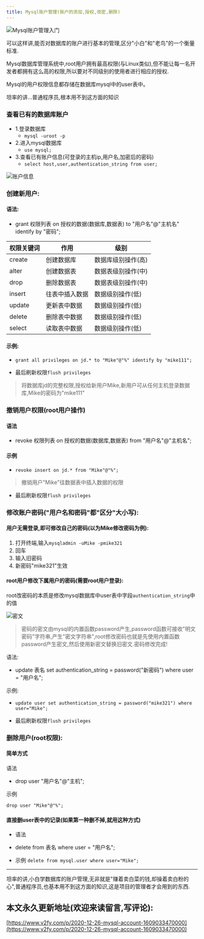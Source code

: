 ```yaml
---
title: Mysql账户管理(账户的添加,授权,改密,删除)
---
```






![Mysql账户管理入门](https://www.v2fy.com/asset/0i/jikemiji/jikemiji-md/2020-12-26-mysql-account-1609033470000.assets/3203841-a964ab794ba64dc7.png)



可以这样讲,能否对数据库的账户进行基本的管理,区分"小白"和"老鸟"的一个衡量标准.

Mysql数据库管理系统中,root用户拥有最高权限(与Linux类似),但不能让每一名开发者都拥有这么高的权限,所以要对不同级别的使用者进行相应的授权.

Mysql的用户权限信息都存储在数据库mysql中的user表中。

坦率的讲…普通程序员,根本用不到这方面的知识

### 查看已有的数据库账户

- 1.登录数据库
    - `mysql -uroot -p`
- 2.进入mysql数据库
    - `use mysql;`
- 3.查看已有账户信息(可登录的主机ip,用户名,加密后的密码)
    - `select host,user,authentication_string from user;`


![账户信息](https://www.v2fy.com/asset/0i/jikemiji/jikemiji-md/2020-12-26-mysql-account-1609033470000.assets/3203841-c7d93cbefd183910.png)

### 创建新用户:
#### 语法:

- grant 权限列表 on 授权的数据(数据库,数据表) to "用户名"@"主机名" identify by "密码";



| 权限关键词 | 作用           | 级别               |
| ---------- | -------------- | ------------------ |
| create     | 创建数据库     | 数据库级别操作(高) |
| alter      | 创建数据表     | 数据表级别操作(中) |
| drop       | 删除数据表     | 数据表级别操作(中) |
| insert     | 往表中插入数据 | 数据级别操作(低)   |
| update     | 更新表中数据   | 数据级别操作(低)   |
| delete     | 删除表中数据   | 数据级别操作(低)   |
| select     | 读取表中数据   | 数据级别操作(低)   |

#### 示例:


- `grant all privileges on jd.* to "Mike"@"%" identify by "mike111";`

- 最后刷新权限`flush privileges`

>将数据库jd的完整权限,授权给新用户Mike,新用户可从任何主机登录数据库,Mike的密码为"mike111"

### 撤销用户权限(root用户操作)

#### 语法
- revoke 权限列表 on 授权的数据(数据库,数据表) from "用户名"@"主机名";

#### 示例
- `revoke insert on jd.* from "Mike"@"%";`

> 撤销用户"Mike"往数据表中插入数据的权限

- 最后刷新权限`flush privileges`

###  修改账户密码("用户名和密码"都"区分"大小写):

#### 用户无需登录,即可修改自己的密码(以为Mike修改密码为例):
1. 打开终端,输入`mysqladmin -uMike -pmike321`
2. 回车
3. 输入旧密码
4. 新密码"mike321"生效


#### root用户修改下属用户的密码(需要root用户登录):
root改密码的本质是修改mysql数据库中user表中字段`authentication_string`中的值


![密文](https://www.v2fy.com/asset/0i/jikemiji/jikemiji-md/2020-12-26-mysql-account-1609033470000.assets/3203841-6d31821b57810edd.png)


>密码的密文由mysql的内置函数password产生,password函数可接收"明文密码"字符串,产生"密文字符串",root修改密码也就是先使用内置函数password产生密文,然后使用新密文替换旧密文.密码修改完成!

语法:

- update 表名 set authentication_string = password("新密码") where user = "用户名";

示例:

- `update user set authentication_string = password("mike321") where user="Mike";`

- 最后刷新权限`flush privileges`

### 删除用户(root权限):
#### 简单方式
语法

- drop user "用户名"@"主机";

示例

`drop user "Mike"@"%";`

####  直接删user表中的记录(如果第一种删不掉,就用这种方式)

- 语法


- delete from 表名 where user = "用户名"; 

- 示例
`delete from mysql.user where user="Mike";`

---
坦率的讲,小白学数据库的账户管理,无非就是"赚着卖白菜的钱,却操着卖白粉的心",普通程序员,也基本用不到这方面的知识,这是项目的管理者才会用到的东西.





## 本文永久更新地址(欢迎来读留言,写评论):

[https://www.v2fy.com/p/2020-12-26-mysql-account-1609033470000](https://www.v2fy.com/p/2020-12-26-mysql-account-1609033470000)


